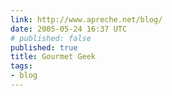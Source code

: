 ```yaml
---
link: http://www.apreche.net/blog/
date: 2005-05-24 16:37 UTC
# published: false
published: true
title: Gourmet Geek
tags:
- blog
---
```



